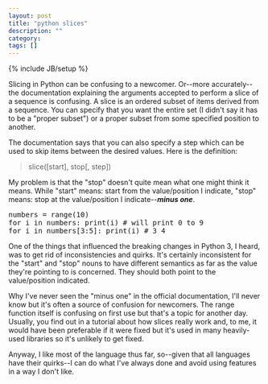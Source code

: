 ```yaml
---
layout: post
title: "python slices"
description: ""
category: 
tags: []
---
```

{% include JB/setup %}

Slicing in Python can be confusing to a newcomer. Or--more accurately--the documentation
explaining the arguments accepted to perform a slice of a sequence is confusing.
A slice is an ordered subset of items derived from a sequence. You can specify that you
want the entire set (I didn't say it has to be a "proper subset") or a proper subset
from some specified position to another.

The documentation says that you can also specify a step which can be used to skip items
between the desired values. Here is the definition:

> slice([start], stop[, step])

My problem is that the "stop" doesn't quite mean what one might think it means. While
"start" means: start from the value/position I indicate, "stop" means: stop at the 
value/position I indicate--*__minus one__*. 

<pre>
numbers = range(10)
for i in numbers: print(i) # will print 0 to 9
for i in numbers[3:5]: print(i) # 3 4
</pre>

One of the things that influenced the breaking changes in Python 3, I heard, was to get
rid of inconsistencies and quirks. It's certainly inconsistent for the "start" and "stop"
nouns to have different semantics as far as the value they're pointing to is concerned.
They should both point to the value/position indicated.

Why I've never seen the "minus one" in the official documentation, I'll
never know but it's often a source of confusion for newcomers. The range function itself
is confusing on first use but that's a topic for another day. Usually, you find out in a tutorial
about how slices really work and, to me, it would have been preferable if it were fixed
but it's used in many heavily-used libraries so it's unlikely to get fixed.

Anyway, I like most of the language thus far, so--given that all languages have their
quirks--I can do what I've always done and avoid using features in a way I don't like.